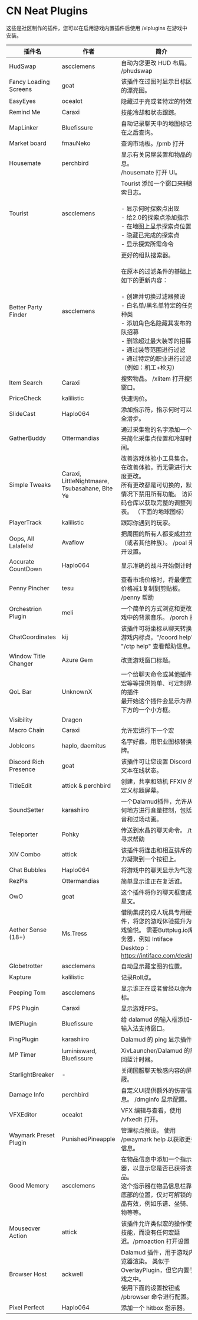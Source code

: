 # CN Neat Plugins

这些是社区制作的插件，您可以在启用游戏内置插件后使用 /xlplugins 在游戏中安装。


| 插件名 | 作者 | 简介 |
|---------------|---------------|-----------------|
| HudSwap | ascclemens | 自动为您更改 HUD 布局。 /phudswap |
| Fancy Loading Screens | goat | 该插件在过图时显示目标区域的漂亮图。 |
| EasyEyes | ocealot | 隐藏过于亮或者特定的特效。 |
| Remind Me | Caraxi | 技能冷却和状态跟踪。 |
| MapLinker | Bluefissure | 自动记录聊天中的地图标记并在之后查询。 |
| Market board | fmauNeko | 查询市场板。/pmb 打开 |
| Housemate | perchbird | 显示有关房屋装置和物品的信息。<br>/housemate 打开 UI。 |
| Tourist | ascclemens | Tourist 添加一个窗口来辅助探索日志。<br><br>- 显示何时探索点出现<br>- 给2.0的探索点添加指示<br>- 在地图上显示探索点位置<br>- 隐藏已完成的探索点<br>- 显示探索所需命令 |
| Better Party Finder | ascclemens | 更好的组队搜索器。<br><br>在原本的过滤条件的基础上有如下的更新内容：<br><br>- 创建并切换过滤器预设<br>- 白名单/黑名单特定的任务和种类<br>- 添加角色名隐藏其发布的组队招募<br>- 删除超过最大装等的招募<br>- 通过装等范围进行过滤<br>- 通过特定的职业进行过滤（例如：机工+枪刃） |
| Item Search | Caraxi | 搜索物品。 /xlitem 打开搜索窗口。 |
| PriceCheck | kalilistic | 快速询价。 |
| SlideCast | Haplo064 | 添加指示符，指示何时可以安全滑步。 |
| GatherBuddy | Ottermandias | 通过采集物的名字添加一个 UI 来简化采集点位置和冷却时间。 |
| Simple Tweaks | Caraxi, LittleNightmaare, Tsubasahane, Bite Ye | 改善游戏体验小工具集合。 旨在改善体验，而无需进行大幅度更改。<br>所有更改都是可切换的，默认情况下禁用所有功能。 访问代码仓库以获取完整的调整列表。 （下面的地球图标） |
| PlayerTrack | kalilistic | 跟踪你遇到的玩家。 |
| Oops, All Lalafells! | Avaflow | 把周围的所有人都变成拉拉肥（或者其他种族）。 /poal 来打开设置。 |
| Accurate CountDown | Haplo064 | 显示准确的战斗开始倒计时。 |
| Penny Pincher | tesu | 查看市场价格时，将最便宜的价格减1复制到剪贴板。 /penny 帮助 |
| Orchestrion Plugin | meli | 一个简单的方式浏览和更改游戏中的背景音乐。 /porch 打开 |
| ChatCoordinates | kij | 该插件可将坐标从聊天转换为游戏内标点，"/coord help" 或 "/ctp help" 查看帮助信息。 |
| Window Title Changer | Azure Gem | 改变游戏窗口标题。 |
| QoL Bar | UnknownX | 一个给聊天命令或其他插件、宏等等提供简单、可定制界面的插件<br>最开始这个插件会显示为界面下方的一个小方框。 |
| Visibility | Dragon |  |
| Macro Chain | Caraxi | 允许宏运行下一个宏 |
| JobIcons | haplo, daemitus | 名字好蠢，用职业图标替换名牌。 |
| Discord Rich Presence | goat | 该插件可让您设置 Discord 富文本在线状态。 |
| TitleEdit | attick & perchbird | 创建，共享和随机 FFXIV 的自定义标题屏幕。 |
| SoundSetter | karashiiro | 一个Dalamud插件，允许从任何地方进行音量控制，包括调音和过场动画。 |
| Teleporter | Pohky | 传送到水晶的聊天命令。 /tp 寻求帮助 |
| XIV Combo | attick | 该插件将连击和相互排斥的能力凝聚到一个按钮上。 |
| Chat Bubbles | Haplo064 | 将游戏中的聊天显示为气泡。 |
| RezPls | Ottermandias | 简单显示谁正在复活谁。 |
| OwO | goat | 这个插件将你的聊天框变成火星文。 |
| Aether Sense (18+) | Ms.Tress | 借助集成的成人玩具专用硬件，将您的游戏体验提升为游戏愉悦。 需要Buttplug.io库服务器，例如 Intiface Desktop：https://intiface.com/desktop/ |
| Globetrotter | ascclemens | 自动显示藏宝图的位置。 |
| Kapture | kalilistic | 记录Roll点。 |
| Peeping Tom | ascclemens | 显示谁正在或者曾经以你为目标。 |
| FPS Plugin | Caraxi | 显示游戏FPS。 |
| IMEPlugin | Bluefissure | 给 dalamud 的输入框添加一个输入法支持窗口。 |
| PingPlugin | karashiiro | Dalamud 的 ping 显示插件。 |
| MP Timer | luminisward, Bluefissure | XivLauncher/Dalamud 的黑魔回蓝计时器。 |
| StarlightBreaker | - | 关闭国服聊天敏感内容的屏蔽。 |
| Damage Info | perchbird | 自定义UI提供额外的伤害信息。 /dmginfo 显示配置。 |
| VFXEditor | ocealot | VFX 编辑与查看，使用 /vfxedit 打开。 |
| Waymark Preset Plugin | PunishedPineapple | 管理标点预设。 使用 /pwaymark help 以获取更多信息。 |
| Good Memory | ascclemens | 在物品信息中添加一个指示器，以显示您是否已获得该物品。<br>这个指示器在物品信息栏靠近底部的位置，仅对可解锁的物品有效，例如乐谱、坐骑、宠物等等。 |
| Mouseover Action | attick | 该插件允许类似宏的操作使用技能，而没有任何宏延迟。/pmoaction 打开设置 |
| Browser Host | ackwell | Dalamud 插件，用于游戏内浏览器渲染。 类似于 OverlayPlugin，但它内置于游戏之中。<br>使用下面的设置按钮或 /pbrowser 命令进行配置。 |
| Pixel Perfect | Haplo064 | 添加一个 hitbox 指示器。 |